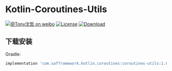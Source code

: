 # Kotlin-Coroutines-Utils

[![@Tony沈哲 on weibo](https://img.shields.io/badge/weibo-%40Tony%E6%B2%88%E5%93%B2-blue.svg)](http://www.weibo.com/fengzhizi715)
[![License](https://img.shields.io/badge/license-Apache%202-lightgrey.svg)](https://www.apache.org/licenses/LICENSE-2.0.html)
[ ![Download](https://api.bintray.com/packages/fengzhizi715/maven/coroutines-utils/images/download.svg) ](https://bintray.com/fengzhizi715/maven/coroutines-utils/_latestVersion)

## 下载安装
Gradle:

```groovy
implementation 'com.safframework.kotlin.coroutines:coroutines-utils:1.0.2'
```